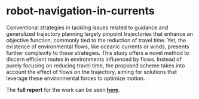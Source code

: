 # robot-navigation-in-currents

Conventional strategies in tackling issues related to guidance and generalized trajectory planning largely pinpoint trajectories that enhance an objective function, commonly tied to the reduction of travel time. Yet, the existence of environmental flows, like oceanic currents or winds, presents further complexity to these strategies. This study offers a novel method to discern efficient routes in environments influenced by flows. Instead of purely focusing on reducing travel time, the proposed scheme takes into account the effect of flows on the trajectory, aiming for solutions that leverage these environmental forces to optimize motion.

The **full report** for the work can be seen [**here**](report.pdf).
